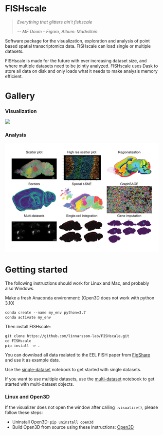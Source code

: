 # FISHscale

> *Everything that glitters ain't fishscale*
> 
> <cite>*-- MF Doom - Figaro, Album: Madvillain*</cite>

Software package for the visualization, exploration and analysis of point based spatial transcriptomics data. FISHscale can load single or multiple datasets.  

FISHscale is made for the future with ever increasing dataset size, and where multiple datasets need to be jointly analyzed. FISHscale uses Dask to store all data on disk and only loads what it needs to make analysis memory efficient.

# Gallery
### Visualization
![](FISHscale_open_3D_2.gif)

### Analysis
![](FISHscale_demo.png)  

# Getting started

The following instructions should work for Linux and Mac, and probably also Windows.

Make a fresh Anaconda environment: (Open3D does not work with python 3.10)
```
conda create --name my_env python=3.7 
conda activate my_env
```

Then install FISHscale:
```
git clone https://github.com/linnarsson-lab/FISHscale.git
cd FISHscale
pip install -e .
```
You can download all data realated to the EEL FISH paper from [FigShare](https://figshare.com/projects/Scalable_in_situ_single-cell_profiling_by_electrophoretic_capture_of_mRNA_using_EEL_FISH/143616) and use it as example data.  

Use the [single-dataset](https://github.com/linnarsson-lab/FISHscale/blob/master/example_notebooks/FISHscale_tutorial_single_dataset.ipynb) notebook to get started with single datasets.
  
If you want to use multiple datasets, use the [multi-dataset](https://github.com/linnarsson-lab/FISHscale/blob/master/example_notebooks/FISHscale_tutorial_multi_dataset.ipynb) notebook to get started with multi-dataset objects. 

### Linux and Open3D
If the visualizer does not open the window after calling `.visualize()`, please follow these steps:  
- Uninstall Open3D: `pip uninstall open3d`
- Build Open3D from source using these instructions: [Open3D](http://www.open3d.org/docs/release/compilation.html)
